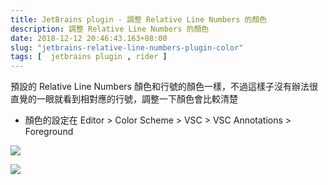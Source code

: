 ```yaml
---
title: JetBrains plugin - 調整 Relative Line Numbers 的顏色
description: 調整 Relative Line Numbers 的顏色
date: 2018-12-12 20:46:43.163+08:00
slug: "jetbrains-relative-line-numbers-plugin-color"
tags: [  jetbrains plugin , rider ]
---
```


預設的 Relative Line Numbers 顏色和行號的顏色一樣，不過這樣子沒有辦法很直覺的一眼就看到相對應的行號，調整一下顏色會比較清楚

- 顏色的設定在 Editor > Color Scheme > VSC > VSC Annotations > Foreground

![](/images/404.webp)

![](/images/404.webp)